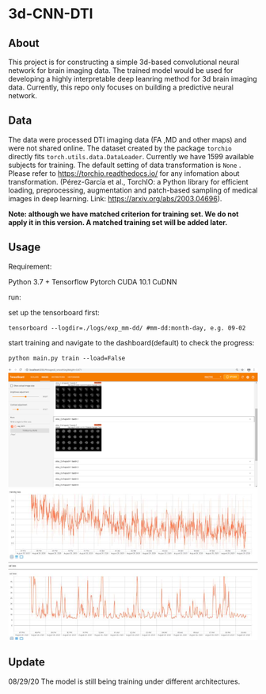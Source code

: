 # 3d-CNN-DTI
## About

This project is for constructing a simple 3d-based convolutional neural network for brain imaging data. The trained model would be used for developing a highly interpretable deep leanring method for 3d brain imaging data. Currently, this repo only focuses on building a predictive neural network.

## Data

The data were processed DTI imaging data (FA ,MD and other maps) and were not shared online. The dataset created by the package `torchio` directly fits `torch.utils.data.DataLoader`. Currently we have 1599 available subjects for training. The default setting of data transformation is `None` . Please refer to https://torchio.readthedocs.io/ for any infomation about transformation. (Pérez-García et al., TorchIO: a Python library for efficient loading, preprocessing, augmentation and patch-based sampling of medical images
in deep learning. Link: https://arxiv.org/abs/2003.04696).

**Note: although we have matched criterion for training set. We do not apply it in this version. A matched training set will be added later.**

## Usage

Requirement:

Python 3.7 +
Tensorflow 
Pytorch 
CUDA 10.1
CuDNN


run:

set up the tensorboard first:
```
tensorboard --logdir=./logs/exp_mm-dd/ #mm-dd:month-day, e.g. 09-02

```
start training and navigate to the dashboard(default) to check the progress:
```
python main.py train --load=False
```

![image](img_files/demo_1.png)
![image](img_files/demo_2.jpg)

## Update
08/29/20
The model is still being training under different architectures.
